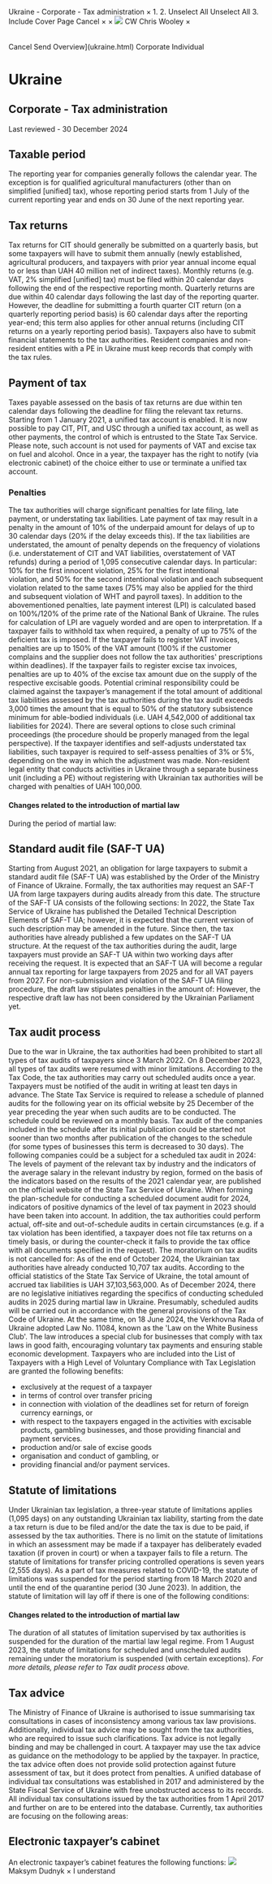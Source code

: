 Ukraine - Corporate - Tax administration
×
1.
2.
Unselect All
Unselect All
3.
Include Cover Page
Cancel
×
×
![](-/media/world-wide-tax-summaries/attachments/global---chris-wooley.ashx%3Frev=ac5e5f3223b34096b1afc2a6009c7320&revision=ac5e5f32-23b3-4096-b1af-c2a6009c7320&hash=859B7ADC84DC2CBEC9760E9E6EE7DE6D0A8BFCDF)
CW
Chris Wooley
×
######
Cancel
Send
Overview](ukraine.html)
Corporate
Individual
# Ukraine
## Corporate - Tax administration
Last reviewed - 30 December 2024
## Taxable period
The reporting year for companies generally follows the calendar year. The exception is for qualified agricultural manufacturers (other than on simplified [unified] tax), whose reporting period starts from 1 July of the current reporting year and ends on 30 June of the next reporting year.
## Tax returns
Tax returns for CIT should generally be submitted on a quarterly basis, but some taxpayers will have to submit them annually (newly established, agricultural producers, and taxpayers with prior year annual income equal to or less than UAH 40 million net of indirect taxes).
Monthly returns (e.g. VAT, 2% simplified [unified] tax) must be filed within 20 calendar days following the end of the respective reporting month.
Quarterly returns are due within 40 calendar days following the last day of the reporting quarter. However, the deadline for submitting a fourth quarter CIT return (on a quarterly reporting period basis) is 60 calendar days after the reporting year-end; this term also applies for other annual returns (including CIT returns on a yearly reporting period basis).
Taxpayers also have to submit financial statements to the tax authorities.
Resident companies and non-resident entities with a PE in Ukraine must keep records that comply with the tax rules.
## Payment of tax
Taxes payable assessed on the basis of tax returns are due within ten calendar days following the deadline for filing the relevant tax returns.
Starting from 1 January 2021, a unified tax account is enabled. It is now possible to pay CIT, PIT, and USC through a unified tax account, as well as other payments, the control of which is entrusted to the State Tax Service. Please note, such account is not used for payments of VAT and excise tax on fuel and alcohol.
Once in a year, the taxpayer has the right to notify (via electronic cabinet) of the choice either to use or terminate a unified tax account.
### Penalties
The tax authorities will charge significant penalties for late filing, late payment, or understating tax liabilities.
Late payment of tax may result in a penalty in the amount of 10% of the underpaid amount for delays of up to 30 calendar days (20% if the delay exceeds this).
If the tax liabilities are understated, the amount of penalty depends on the frequency of violations (i.e. understatement of CIT and VAT liabilities, overstatement of VAT refunds) during a period of 1,095 consecutive calendar days. In particular: 10% for the first innocent violation, 25% for the first intentional violatiоn, and 50% for the second intentional violation and each subsequent violation related to the same taxes (75% may also be applied for the third and subsequent violation of WHT and payroll taxes).
In addition to the abovementioned penalties, late payment interest (LPI) is calculated based on 100%/120% of the prime rate of the National Bank of Ukraine. The rules for calculation of LPI are vaguely worded and are open to interpretation.
If a taxpayer fails to withhold tax when required, a penalty of up to 75% of the deficient tax is imposed.
If the taxpayer fails to register VAT invoices, penalties are up to 150% of the VAT amount (100% if the customer complains and the supplier does not follow the tax authorities' prescriptions within deadlines). If the taxpayer fails to register excise tax invoices, penalties are up to 40% of the excise tax amount due on the supply of the respective excisable goods.
Potential criminal responsibility could be claimed against the taxpayer’s management if the total amount of additional tax liabilities assessed by the tax authorities during the tax audit exceeds 3,000 times the amount that is equal to 50% of the statutory subsistence minimum for able-bodied individuals (i.e. UAH 4,542,000 of additional tax liabilities for 2024). There are several options to close such criminal proceedings (the procedure should be properly managed from the legal perspective).
If the taxpayer identifies and self-adjusts understated tax liabilities, such taxpayer is required to self-assess penalties of 3% or 5%, depending on the way in which the adjustment was made.
Non-resident legal entity that conducts activities in Ukraine through a separate business unit (including a PE) without registering with Ukrainian tax authorities will be charged with penalties of UAH 100,000.
#### Changes related to the introduction of martial law
During the period of martial law:
## Standard audit file (SAF-T UA)
Starting from August 2021, an obligation for large taxpayers to submit a standard audit file (SAF-T UA) was established by the Order of the Ministry of Finance of Ukraine. Formally, the tax authorities may request an SAF-T UA from large taxpayers during audits already from this date.
The structure of the SAF-T UA consists of the following sections:
In 2022, the State Tax Service of Ukraine has published the Detailed Technical Description Elements of SAF-T UA; however, it is expected that the current version of such description may be amended in the future. Since then, the tax authorities have already published a few updates on the SAF-T UA structure.
At the request of the tax authorities during the audit, large taxpayers must provide an SAF-T UA within two working days after receiving the request.
It is expected that an SAF-T UA will become a regular annual tax reporting for large taxpayers from 2025 and for all VAT payers from 2027. For non-submission and violation of the SAF-T UA filing procedure, the draft law stipulates penalties in the amount of:
However, the respective draft law has not been considered by the Ukrainian Parliament yet.
## Tax audit process
Due to the war in Ukraine, the tax authorities had been prohibited to start all types of tax audits of taxpayers since 3 March 2022. On 8 December 2023, all types of tax audits were resumed with minor limitations.
According to the Tax Code, the tax authorities may carry out scheduled audits once a year. Taxpayers must be notified of the audit in writing at least ten days in advance. The State Tax Service is required to release a schedule of planned audits for the following year on its official website by 25 December of the year preceding the year when such audits are to be conducted.
The schedule could be reviewed on a monthly basis. Tax audit of the companies included in the schedule after its initial publication could be started not sooner than two months after publication of the changes to the schedule (for some types of businesses this term is decreased to 30 days).
The following companies could be a subject for a scheduled tax audit in 2024:
The levels of payment of the relevant tax by industry and the indicators of the average salary in the relevant industry by region, formed on the basis of the indicators based on the results of the 2021 calendar year, are published on the official website of the State Tax Service of Ukraine. When forming the plan-schedule for conducting a scheduled document audit for 2024, indicators of positive dynamics of the level of tax payment in 2023 should have been taken into account.
In addition, the tax authorities could perform actual, off-site and out-of-schedule audits in certain circumstances (e.g. if a tax violation has been identified, a taxpayer does not file tax returns on a timely basis, or during the counter-check it fails to provide the tax office with all documents specified in the request).
The moratorium on tax audits is not cancelled for:
As of the end of October 2024, the Ukrainian tax authorities have already conducted 10,707 tax audits. According to the official statistics of the State Tax Service of Ukraine, the total amount of accrued tax liabilities is UAH 37,103,563,000.
As of December 2024, there are no legislative initiatives regarding the specifics of conducting scheduled audits in 2025 during martial law in Ukraine. Presumably, scheduled audits will be carried out in accordance with the general provisions of the Tax Code of Ukraine.
At the same time, on 18 June 2024, the Verkhovna Rada of Ukraine adopted Law No. 11084, known as the 'Law on the White Business Club'. The law introduces a special club for businesses that comply with tax laws in good faith, encouraging voluntary tax payments and ensuring stable economic development.
Taxpayers who are included into the List of Taxpayers with a High Level of Voluntary Compliance with Tax Legislation are granted the following benefits:
- exclusively at the request of a taxpayer
- in terms of control over transfer pricing
- in connection with violation of the deadlines set for return of foreign currency earnings, or
- with respect to the taxpayers engaged in the activities with excisable products, gambling businesses, and those providing financial and payment services.
- production and/or sale of excise goods
- organisation and conduct of gambling, or
- providing financial and/or payment services.
## Statute of limitations
Under Ukrainian tax legislation, a three-year statute of limitations applies (1,095 days) on any outstanding Ukrainian tax liability, starting from the date a tax return is due to be filed and/or the date the tax is due to be paid, if assessed by the tax authorities. There is no limit on the statute of limitations in which an assessment may be made if a taxpayer has deliberately evaded taxation (if proven in court) or when a taxpayer fails to file a return.
The statute of limitations for transfer pricing controlled operations is seven years (2,555 days).
As a part of tax measures related to COVID-19, the statute of limitations was suspended for the period starting from 18 March 2020 and until the end of the quarantine period (30 June 2023).
In addition, the statute of limitation will lay off if there is one of the following conditions:
#### Changes related to the introduction of martial law
The duration of all statutes of limitation supervised by tax authorities is suspended for the duration of the martial law legal regime.
From 1 August 2023, the statute of limitations for scheduled and unscheduled audits remaining under the moratorium is suspended (with certain exceptions). *For more details, please refer to Tax audit process above.*
## Tax advice
The Ministry of Finance of Ukraine is authorised to issue summarising tax consultations in cases of inconsistency among various tax law provisions. Additionally, individual tax advice may be sought from the tax authorities, who are required to issue such clarifications.
Tax advice is not legally binding and may be challenged in court. A taxpayer may use the tax advice as guidance on the methodology to be applied by the taxpayer. In practice, the tax advice often does not provide solid protection against future assessment of tax, but it does protect from penalties.
A unified database of individual tax consultations was established in 2017 and administered by the State Fiscal Service of Ukraine with free unobstructed access to its records. All individual tax consultations issued by the tax authorities from 1 April 2017 and further on are to be entered into the database.
Currently, tax authorities are focusing on the following areas:
## Electronic taxpayer’s cabinet
An electronic taxpayer’s cabinet features the following functions:
![](-/media/world-wide-tax-summaries/attachments/ukraine---maksym_dudnyk.ashx%3Frev=998627ac8c5142b7851eb4a8e86edfdd&revision=998627ac-8c51-42b7-851e-b4a8e86edfdd&hash=F6184B2FFAC0DDBDC4B88A6029D0E271628D2715)
Maksym Dudnyk
×
I understand